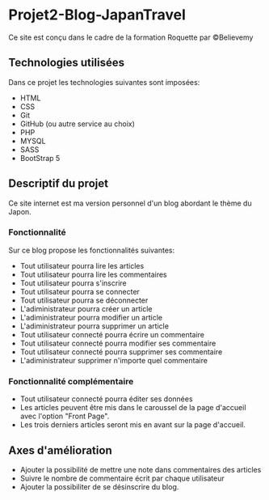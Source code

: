 # Projet2-Blog-JapanTravel
Ce site est conçu dans le cadre de la formation Roquette par ©Believemy

## Technologies utilisées

Dans ce projet les technologies suivantes sont imposées:
- HTML
- CSS
- Git
- GitHub (ou autre service au choix)
- PHP
- MYSQL
- SASS
- BootStrap 5

## Descriptif du projet

Ce site internet est ma version personnel d'un blog abordant le thème du Japon.

### Fonctionnalité

Sur ce blog propose les fonctionnalités suivantes:

- Tout utilisateur pourra lire les articles
- Tout utilisateur pourra lire les commentaires
- Tout utilisateur pourra s'inscrire
- Tout utilisateur pourra se connecter
- Tout utilisateur pourra se déconnecter
- L'adiministrateur pourra créer un article
- L'adiministrateur pourra modifier un article
- L'adiministrateur pourra supprimer un article
- Tout utilisateur connecté pourra écrire un commentaire
- Tout utilisateur connecté pourra modifier ses commentaire
- Tout utilisateur connecté pourra supprimer ses commentaire
- L'adiministrateur supprimer n'importe quel commentaire

### Fonctionnalité complémentaire

- Tout utilisateur connecté pourra éditer ses données
- Les articles peuvent être mis dans le caroussel de la page d'accueil avec l'option "Front Page".
- Les trois derniers articles seront mis en avant sur la page d'accueil.

## Axes d'amélioration

- Ajouter la possibilité de mettre une note dans commentaires des articles
- Suivre le nombre de commentaire écrit par chaque utilisateur
- Ajouter la possibiliter de se désinscrire du blog.
